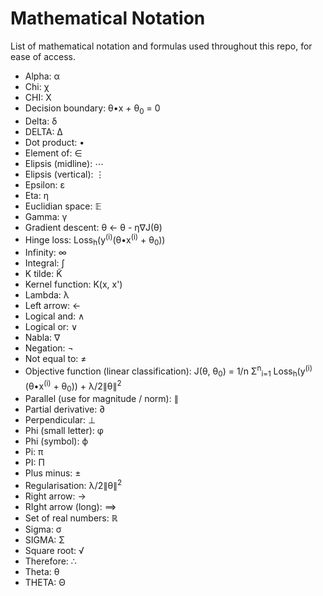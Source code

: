 # Mathematical Notation

List of mathematical notation and formulas used throughout this repo, for ease of access.

- Alpha: α
- Chi: χ
- CHI: Χ
- Decision boundary: θ•x + θ<sub>0</sub> = 0
- Delta: δ
- DELTA: Δ
- Dot product: •
- Element of: ∈
- Elipsis (midline): ⋯
- Elipsis (vertical): ⋮
- Epsilon: ε
- Eta: η
- Euclidian space: 𝔼
- Gamma: γ
- Gradient descent: θ ← θ - η∇J(θ)
- Hinge loss: Loss<sub>h</sub>(y<sup>(i)</sup>(θ•x<sup>(i)</sup> + θ<sub>0</sub>))
- Infinity: ∞
- Integral: ∫
- K tilde: K̃
- Kernel function: K(x, x')
- Lambda: λ
- Left arrow: ←
- Logical and: ∧
- Logical or: ∨
- Nabla: ∇
- Negation: ¬
- Not equal to: ≠
- Objective function (linear classification): J(θ, θ<sub>0</sub>) = 1/n Σ<sup>n</sup><sub>i=1</sub> Loss<sub>h</sub>(y<sup>(i)</sup>(θ•x<sup>(i)</sup> + θ<sub>0</sub>)) + λ/2∥θ∥<sup>2</sup>
- Parallel (use for magnitude / norm): ∥
- Partial derivative: ∂
- Perpendicular: ⊥
- Phi (small letter): φ
- Phi (symbol): ϕ
- Pi: π
- PI: Π
- Plus minus: ±
- Regularisation: λ/2∥θ∥<sup>2</sup>
- Right arrow: →
- RIght arrow (long): ⟹
- Set of real numbers: ℝ
- Sigma: σ
- SIGMA: Σ
- Square root: √
- Therefore: ∴
- Theta: θ
- THETA: Θ
